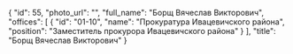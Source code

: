 {
    "id": 55,
    "photo_url": "",
    "full_name": "Борщ Вячеслав Викторович",
    "offices": [
        {
            "id": "01-10",
            "name": "Прокуратура Ивацевичского района",
            "position": "Заместитель прокурора Ивацевичского района"
        }
    ],
    "title": "Борщ Вячеслав Викторович"
}